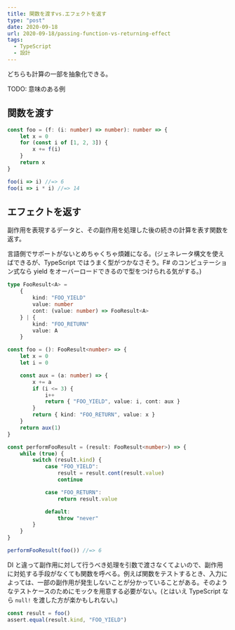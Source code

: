 ```yaml
---
title: 関数を渡すvs.エフェクトを返す
type: "post"
date: 2020-09-18
url: 2020-09-18/passing-function-vs-returning-effect
tags:
  - TypeScript
  - 設計
---
```


どちらも計算の一部を抽象化できる。

<!--more-->

TODO: 意味のある例

## 関数を渡す

```ts
const foo = (f: (i: number) => number): number => {
    let x = 0
    for (const i of [1, 2, 3]) {
        x += f(i)
    }
    return x
}

foo(i => i) //=> 6
foo(i => i * i) //=> 14
```

## エフェクトを返す

副作用を表現するデータと、その副作用を処理した後の続きの計算を表す関数を返す。

言語側でサポートがないとめちゃくちゃ煩雑になる。(ジェネレータ構文を使えばできるが、TypeScript ではうまく型がつかなさそう。F# のコンピュテーション式なら yield をオーバーロードできるので型をつけられる気がする。)

```ts
type FooResult<A> =
    {
        kind: "FOO_YIELD"
        value: number
        cont: (value: number) => FooResult<A>
    } | {
        kind: "FOO_RETURN"
        value: A
    }

const foo = (): FooResult<number> => {
    let x = 0
    let i = 0

    const aux = (a: number) => {
        x += a
        if (i <= 3) {
            i++
            return { "FOO_YIELD", value: i, cont: aux }
        }
        return { kind: "FOO_RETURN", value: x }
    }
    return aux(1)
}

const performFooResult = (result: FooResult<number>) => {
    while (true) {
        switch (result.kind) {
            case "FOO_YIELD":
                result = result.cont(result.value)
                continue

            case "FOO_RETURN":
                return result.value

            default:
                throw "never"
        }
    }
}

performFooResult(foo()) //=> 6
```

DI と違って副作用に対して行うべき処理を引数で渡さなくてよいので、副作用に対処する手段がなくても関数を呼べる。例えば関数をテストするとき、入力によっては、一部の副作用が発生しないことが分かっていることがある。そのようなテストケースのためにモックを用意する必要がない。(とはいえ TypeScript なら `null!` を渡した方が楽かもしれない。)

```ts
const result = foo()
assert.equal(result.kind, "FOO_YIELD")
```
